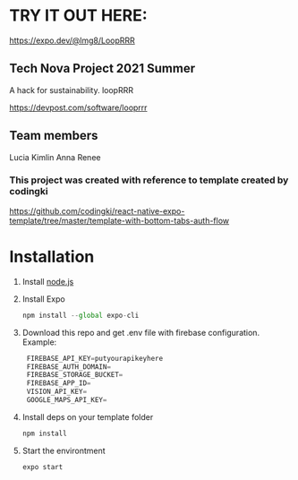 # TRY IT OUT HERE:

https://expo.dev/@lmg8/LoopRRR

## Tech Nova Project 2021 Summer

A hack for sustainability. loopRRR

https://devpost.com/software/looprrr

## Team members
Lucia
Kimlin
Anna
Renee

### This project was created with reference to template created by codingki
https://github.com/codingki/react-native-expo-template/tree/master/template-with-bottom-tabs-auth-flow

# Installation

1. Install [node.js](https://nodejs.org/en/)
2. Install Expo

   ```jsx
   npm install --global expo-cli
   ```

3. Download this repo and get .env file with firebase configuration. 
   Example: 

     ```jsx
      FIREBASE_API_KEY=putyourapikeyhere
      FIREBASE_AUTH_DOMAIN=
      FIREBASE_STORAGE_BUCKET=
      FIREBASE_APP_ID=
      VISION_API_KEY=
      GOOGLE_MAPS_API_KEY=
     ```

4. Install deps on your template folder

   ```jsx
   npm install
   ```

5. Start the environtment

   ```jsx
   expo start
   ```

